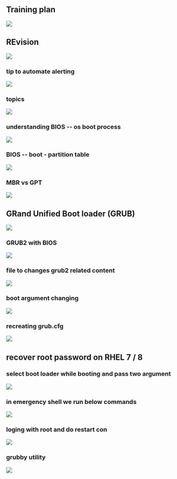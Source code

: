 ## Training plan 

<img src="plan.png">

## REvision 

<img src="rev.png">

### tip to automate alerting 

<img src="auto.png">

### topics 

<img src="top.png">

### understanding BIOS -- os boot process 

<img src="os.png">

### BIOS -- boot - partition table 

<img src="mbr.png">

### MBR vs GPT 

<img src="gpt1.png">


## GRand Unified Boot loader (GRUB)

<img src="grub.png">

### GRUB2 with BIOS 

<img src="gb.png">

### file to changes grub2 related content 

<img src="ch.png">

### boot argument changing 

<img src="br.png">

### recreating grub.cfg 

<img src="grr.png">

## recover root password on RHEL 7 / 8 

### select boot loader while booting and pass two argument 

<img src="pass.png">

### in emergency shell we run below commands 

<img src="bl.png">

### loging with root and do restart con

<img src="rs.png">

### grubby utility 

<img src="grubby.png">






